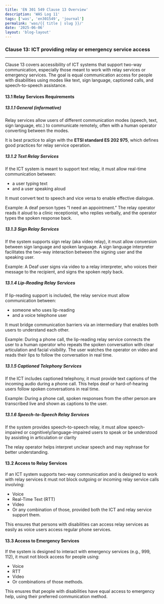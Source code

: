 ```yaml
---
title: 'EN 301 549 Clause 13 Overview'
description: 'WAS Log 11'
tags: ['was', 'en301549', 'journal']
permalink: 'was/{{ title | slug }}/'
date: '2025-06-06'
layout: 'blog-layout'
---
```


<div class="blog">
  <h3>Clause 13: ICT providing relay or emergency service access</h3>
  <hr />
  <p>Clause 13 covers accessibility of ICT systems that support two-way communication, especially those meant to work
    with relay services or emergency services. The goal is equal communication access for people with disabilities using
    modes like text, sign language, captioned calls, and speech-to-speech assistance.</p>
  <h4>13.1 Relay Services Requirements</h4>
  <h5>13.1.1 General (informative)</h5>
  <p>Relay services allow users of different communication modes (speech, text, sign language, etc.) to communicate
    remotely, often with a human operator converting between the modes.</p>
  <p>It is best practice to align with the <strong>ETSI standard ES 202 975</strong>, which defines good
    practices for relay service operation.</p>

  <h5>13.1.2 Text Relay Services</h5>
  <p>If the ICT system is meant to support text relay, it must allow real-time communication between:</p>
  <ul>
    <li>a user typing text</li>
    <li>and a user speaking aloud</li>
  </ul>
  <p>It must convert text to speech and vice versa to enable effective dialogue.</p>
  <p>Example: A deaf person types “I need an appointment.” The relay operator reads it aloud to a clinic receptionist,
    who replies verbally, and the operator types the spoken response back.</p>

  <h5>13.1.3 Sign Relay Services</h5>
  <p>If the system supports sign relay (aka video relay), it must allow conversion between sign language and spoken
    language. A sign language interpreter facilitates the two-way interaction between the signing user and the speaking
    user.</p>
  <p>Example: A Deaf user signs via video to a relay interpreter, who voices their message to the recipient, and signs
    the spoken reply back.</p>

  <h5>13.1.4 Lip-Reading Relay Services</h5>
  <p>If lip-reading support is included, the relay service must allow communication between:</p>
  <ul>
    <li>someone who uses lip-reading</li>
    <li>and a voice telephone user</li>
  </ul>
  <p>It must bridge communication barriers via an intermediary that enables both users to understand each other.</p>
  <p>Example: During a phone call, the lip-reading relay service connects the user to a human operator who repeats the
    spoken conversation with clear articulation and facial visibility. The user watches the operator on video and reads
    their lips to follow the conversation in real time.</p>

  <h5>13.1.5 Captioned Telephony Services</h5>
  <p>If the ICT includes captioned telephony, it must provide text captions of the incoming audio during a phone call.
    This helps deaf or hard-of-hearing users follow spoken conversations in real time.
  </p>
  <p>Example: During a phone call, spoken responses from the other person are transcribed live and shown as captions to
    the user.</p>

  <h5>13.1.6 Speech-to-Speech Relay Services</h5>
  <p>If the system provides speech-to-speech relay, it must allow speech-impaired or cognitively/language-impaired users
    to speak or be understood by assisting in articulation or clarity</p>
  <p>The relay operator helps interpret unclear speech and may rephrase for better understanding.</p>

  <h4>13.2 Access to Relay Services</h4>
  <p>If an ICT system supports two-way communication and is designed to work with relay services it must not block
    outgoing or incoming relay service calls involving:</p>
  <ul>
    <li>Voice</li>
    <li>Real-Time Text (RTT)</li>
    <li>Video</li>
    <li>Or any combination of those, provided both the ICT and relay service support them.</li>
  </ul>
  <p>This ensures that persons with disabilities can access relay services as easily as voice users access regular phone
    services.</p>

  <h4>13.3 Access to Emergency Services</h4>
  <p>If the system is designed to interact with emergency services (e.g., 999, 112), it must not block access for people
    using:</p>
  <ul>
    <li>Voice</li>
    <li>RTT</li>
    <li>Video</li>
    <li>Or combinations of those methods.</li>
  </ul>
  <p>This enusres that people with disabilities have equal access to emergency help, using their preferred communication
    method.</p>
</div>